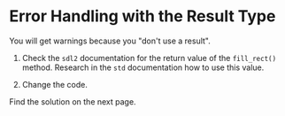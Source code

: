 # Error Handling with the Result Type

You will get warnings because you "don't use a result".

1. Check the `sdl2` documentation for the return value of the `fill_rect()` method. Research in the `std` documentation how to use this value.

2. Change the code.

Find the solution on the next page.

